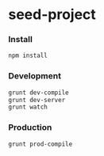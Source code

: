 # seed-project

### Install

```sh
npm install
```

### Development

```sh
grunt dev-compile
grunt dev-server
grunt watch
```

### Production

```sh
grunt prod-compile
```
